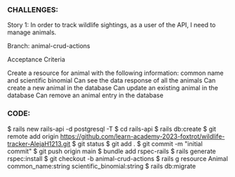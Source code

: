 ### CHALLENGES:
Story 1: In order to track wildlife sightings, as a user of the API, I need to manage animals.

Branch: animal-crud-actions

Acceptance Criteria

Create a resource for animal with the following information: common name and scientific binomial
Can see the data response of all the animals
Can create a new animal in the database
Can update an existing animal in the database
Can remove an animal entry in the database

### CODE:
$ rails new rails-api -d postgresql -T
$ cd rails-api
$ rails db:create
$ git remote add origin https://github.com/learn-academy-2023-foxtrot/wildlife-tracker-AlejaH1213.git
$ git status
$ git add .
$ git commit -m "initial commit"
$ git push origin main
$ bundle add rspec-rails
$ rails generate rspec:install
$ git checkout -b animal-crud-actions
$ rails g resource Animal common_name:string scientific_binomial:string
$ rails db:migrate



